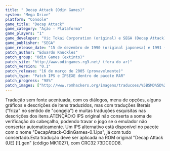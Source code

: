 ```yaml
---
title: " Decap Attack (Odin Games)"
system: "Mega Drive"
platform: "Console"
game_title: "Decap Attack"
game_category: "Ação - Plataforma"
game_players: "1"
game_developer: "Vic Tokai Corporation (original) e SEGA (Decap Attack)"
game_publisher: "SEGA"
game_release_date: "15 de dezembro de 1990 (original japonesa) e 1991 (americana e européia)"
patch_author: "Eduardo Knuckles"
patch_group: "Odin Games (extinto)"
patch_site: "http://www.odingames.rg3.net/ (fora do ar)"
patch_version: "0.1"
patch_release: "16 de março de 2005 (provavelmente)"
patch_type: "Patch IPS e IPSEXE dentro de pacote RAR"
patch_progress: "98%"
patch_images: ["http://www.romhackers.org/imagens/traducoes/%5BSMD%5D%20Decap%20Attack%20-%20Odin%20Games%20-%201.png","http://www.romhackers.org/imagens/traducoes/%5BSMD%5D%20Decap%20Attack%20-%20Odin%20Games%20-%202.png","http://www.romhackers.org/imagens/traducoes/%5BSMD%5D%20Decap%20Attack%20-%20Odin%20Games%20-%203.png"]
---
```

Tradução sem fonte acentuada, com os diálogos, menu de opções, alguns gráficos e descrições de itens traduzidos, mas com traduções literais ("friza" no sentido de "congela") e muitas traduções esquisitas nas descrições dos itens.ATENÇÃO:O IPS original não conserta a soma de verificação do cabeçalho, podendo travar o jogo se o emulador não consertar automaticamente. Um IPS alternativo está disponível no pacote com o nome "DecapAttack-OdinGames-0.1.ips", já com tudo consertado.Esta tradução deve ser aplicada na ROM original "Decap Attack (UE) [!].gen" (código MK1027), com CRC32 73DC0DD8.